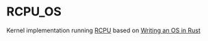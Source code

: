 # RCPU\_OS

Kernel implementation running [RCPU][rcpu] based on [Writing an OS in
Rust][rust-os-blog]

[rcpu]: https://github.com/redfast00/RCPU
[rust-os-blog]: https://os.phil-opp.com/
